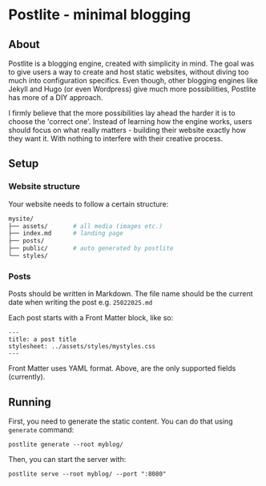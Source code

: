 # Postlite - minimal blogging

## About

Postlite is a blogging engine, created with simplicity in mind. The goal was to give users a way to create and host static websites,
without diving too much into configuration specifics. Even though, other blogging engines like Jekyll and Hugo (or even Wordpress) give much
more possibilities, Postlite has more of a DIY approach. 

I firmly believe that the more possibilities lay ahead the harder it is to choose the 'correct one'. Instead of learning how the engine works,
users should focus on what really matters - building their website exactly how they want it. With nothing to interfere with their creative process.

## Setup

### Website structure

Your website needs to follow a certain structure:

```bash
mysite/
├── assets/       # all media (images etc.)
├── index.md      # landing page
├── posts/
├── public/       # auto generated by postlite
└── styles/
```

### Posts

Posts should be written in Markdown. The file name should be the current date when writing the post e.g. `25022025.md`

Each post starts with a Front Matter block, like so:

```
---
title: a post title
stylesheet: ../assets/styles/mystyles.css
---
```

Front Matter uses YAML format. Above, are the only supported fields (currently).

## Running

First, you need to generate the static content. You can do that using `generate` command:

```
postlite generate --root myblog/
```

Then, you can start the server with:

```
postlite serve --root myblog/ --port ":8080"
```
